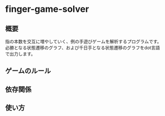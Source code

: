 # finger-game-solver

## 概要
指の本数を交互に増やしていく、例の手遊びゲームを解析するプログラムです。  
必勝となる状態遷移のグラフ、および千日手となる状態遷移のグラフをdot言語で出力します。

## ゲームのルール

## 依存関係

## 使い方